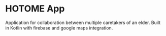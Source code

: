 # HOTOME App

<p>Application for collaboration between multiple caretakers of an elder. 
Built in Kotlin with firebase and google maps integration.</p>
